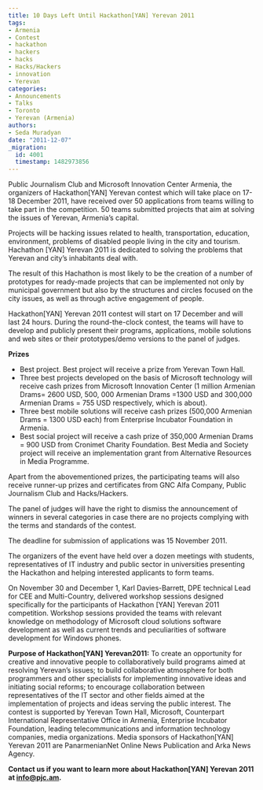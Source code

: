 ```yaml
---
title: 10 Days Left Until Hackathon[YAN] Yerevan 2011
tags:
- Armenia
- Contest
- hackathon
- hackers
- hacks
- Hacks/Hackers
- innovation
- Yerevan
categories:
- Announcements
- Talks
- Toronto
- Yerevan (Armenia)
authors:
- Seda Muradyan
date: "2011-12-07"
_migration:
  id: 4001
  timestamp: 1482973856
---
```


Public Journalism Club and Microsoft Innovation Center Armenia, the organizers of Hackathon[YAN] Yerevan contest which will take place on 17-18 December 2011, have received over 50 applications from teams willing to take part in the competition. 50 teams submitted projects that aim at solving the issues of Yerevan, Armenia’s capital.

Projects will be hacking issues related to health, transportation, education, environment, problems of disabled people living in the city and tourism. Hachathon [YAN] Yerevan 2011 is dedicated to solving the problems that Yerevan and city’s inhabitants deal with.

The result of this Hachathon is most likely to be the creation of a number of prototypes for ready-made projects that can be implemented not only by municipal government but also by the structures and circles focused on the city issues, as well as through active engagement of people.

Hackathon[YAN] Yerevan 2011 contest will start on 17 December and will last 24 hours. During the round-the-clock contest, the teams will have to develop and publicly present their programs, applications, mobile solutions and web sites or their prototypes/demo versions to the panel of judges.

**Prizes**

  * Best project. Best project will receive a prize from Yerevan Town Hall.
  * Three best projects developed on the basis of Microsoft technology will receive cash prizes from Microsoft Innovation Center (1 million Armenian Drams= 2600 USD, 500, 000 Armenian Drams =1300 USD and 300,000 Armenian Drams = 755 USD respectively, which is about).
  * Three best mobile solutions will receive cash prizes (500,000 Armenian Drams = 1300 USD each) from Enterprise Incubator Foundation in Armenia.
  * Best social project will receive a cash prize of 350,000 Armenian Drams = 900 USD from Cronimet Charity Foundation. Best Media and Society project will receive an implementation grant from Alternative Resources in Media Programme.

Apart from the abovementioned prizes, the participating teams will also receive runner-up prizes and certificates from GNC Alfa Company, Public Journalism Club and Hacks/Hackers.

The panel of judges will have the right to dismiss the announcement of winners in several categories in case there are no projects complying with the terms and standards of the contest.

The deadline for submission of applications was 15 November 2011.

The organizers of the event have held over a dozen meetings with students, representatives of IT industry and public sector in universities presenting the Hackathon and helping interested applicants to form teams.

On November 30 and December 1, Karl Davies-Barrett, DPE technical Lead for CEE and Multi-Country, delivered workshop sessions designed specifically for the participants of Hackathon [YAN] Yerevan 2011 competition. Workshop sessions provided the teams with relevant knowledge on methodology of Microsoft cloud solutions software development as well as current trends and peculiarities of software development for Windows phones.

**Purpose of Hackathon[YAN] Yerevan2011:** To create an opportunity for creative and innovative people to collaboratively build programs aimed at resolving Yerevan’s issues; to build collaborative atmosphere for both programmers and other specialists for implementing innovative ideas and initiating social reforms; to encourage collaboration between representatives of the IT sector and other fields aimed at the implementation of projects and ideas serving the public interest. The contest is supported by Yerevan Town Hall, Microsoft, Counterpart International Representative Office in Armenia, Enterprise Incubator Foundation, leading telecommunications and information technology companies, media organizations. Media sponsors of Hackathon[YAN] Yerevan 2011 are PanarmenianNet Online News Publication and Arka News Agency.

**Contact us if you want to learn more about Hackathon[YAN] Yerevan 2011 at info@pjc.am.**